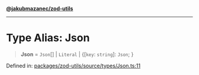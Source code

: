 [**@jakubmazanec/zod-utils**](../README.md)

---

# Type Alias: Json

> **Json** = `Json`[] \| `Literal` \| \{[`key`: `string`]: `Json`; \}

Defined in:
[packages/zod-utils/source/types/Json.ts:11](https://github.com/jakubmazanec/tools/blob/a1a5edf56256b0aa4e209cc73bc7a07f5d7fc236/packages/zod-utils/source/types/Json.ts#L11)
